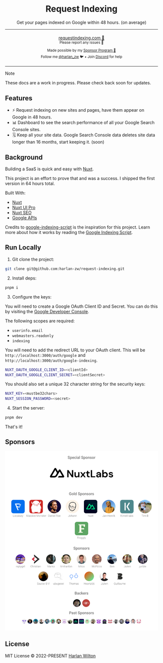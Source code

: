 <h1 align='center'>Request Indexing</h1>

<p align="center">
Get your pages indexed on Google within 48 hours. (on average)
</p>

<p align="center">
<table>
<tbody>
<td align="center">
<img width="800" height="0" /><br>
<i></i> <a href="https://requestindexing.com/">requestindexing.com 🥳</a></b> <br>
<sup> Please report any issues 🐛</sup><br>
<sub>Made possible by my <a href="https://github.com/sponsors/harlan-zw">Sponsor Program 💖</a><br> Follow me <a href="https://twitter.com/harlan_zw">@harlan_zw</a> 🐦 • Join <a href="https://discord.gg/275MBUBvgP">Discord</a> for help</sub><br>
<img width="800" height="0" />
</td>
</tbody>
</table>
</p>

> [!NOTE]
> These docs are a work in progress. Please check back soon for updates.


## Features

- ⚡ Request indexing on new sites and pages, have them appear on Google in 48 hours.
- 📊 Dashboard to see the search performance of all your Google Search Console sites.
- 🗓️ Keep all your site data. Google Search Console data deletes site data longer than 16 months, start keeping it. (soon)

## Background

Building a SaaS is quick and easy with [Nuxt](https://nuxt.com).

This project is an effort to prove that and was a success. I shipped the first version in 64 hours total.

Built With:

- [Nuxt](https://nuxt.com)
- [Nuxt UI Pro](https://ui.nuxt.com/pro/pricing?utm_source=github&utm_medium=doc&utm_campaign=affiliate&utm_id=requestindexing)
- [Nuxt SEO](https://nuxtseo.com)
- [Google APIs](https://developers.google.com/apis-explorer)

Credits to [google-indexing-script](https://github.com/goenning/google-indexing-script) is the inspiration for this project.
Learn more about how it works by reading the [Google Indexing Script](https://seogets.com/blog/google-indexing-script).

## Run Locally

1. Git clone the project:

```bash
git clone git@github.com:harlan-zw/request-indexing.git
```

2. Install deps:

```bash
pnpm i
```

3. Configure the keys:

You will need to create a Google OAuth Client ID and Secret. You can do this by visiting the [Google Developer Console](https://console.developers.google.com/).

The following scopes are required:
- `userinfo.email`
- `webmasters.readonly`
- `indexing`

You will need to add the redirect URL to your OAuth client. This will be `http://localhost:3000/auth/google` and `http://localhost:3000/auth/google-indexing`.

```bash
NUXT_OAUTH_GOOGLE_CLIENT_ID=<clientId>
NUXT_OAUTH_GOOGLE_CLIENT_SECRET=<clientSecret>
```

You should also set a unique 32 character string for the security keys:

```bash
NUXT_KEY=<mustbe32chars>
NUXT_SESSION_PASSWORD=<secret>
```

4. Start the server:

```bash
pnpm dev
```

That's it!

## Sponsors

<p align="center">
  <a href="https://raw.githubusercontent.com/harlan-zw/static/main/sponsors.svg">
    <img src='https://raw.githubusercontent.com/harlan-zw/static/main/sponsors.svg'/>
  </a>
</p>

## License

MIT License © 2022-PRESENT [Harlan Wilton](https://github.com/harlan-zw)
